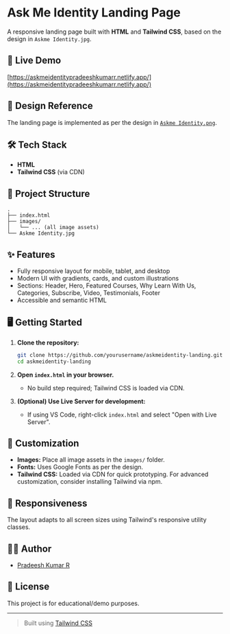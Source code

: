 # Ask Me Identity Landing Page

A responsive landing page built with **HTML** and **Tailwind CSS**, based on the design in `Askme Identity.jpg`.

## 🚀 Live Demo

[https://askmeidentitypradeeshkumarr.netlify.app/](https://askmeidentitypradeeshkumarr.netlify.app/)

## 📸 Design Reference

The landing page is implemented as per the design in [`Askme Identity.png`](Askme%20Identity.png).

## 🛠️ Tech Stack

- **HTML**
- **Tailwind CSS** (via CDN)

## 📂 Project Structure

```
.
├── index.html
├── images/
│   └── ... (all image assets)
└── Askme Identity.jpg
```

## ✨ Features

- Fully responsive layout for mobile, tablet, and desktop
- Modern UI with gradients, cards, and custom illustrations
- Sections: Header, Hero, Featured Courses, Why Learn With Us, Categories, Subscribe, Video, Testimonials, Footer
- Accessible and semantic HTML

## 🖥️ Getting Started

1. **Clone the repository:**
   ```sh
   git clone https://github.com/yourusername/askmeidentity-landing.git
   cd askmeidentity-landing
   ```

2. **Open `index.html` in your browser.**
   - No build step required; Tailwind CSS is loaded via CDN.

3. **(Optional) Use Live Server for development:**
   - If using VS Code, right-click `index.html` and select "Open with Live Server".

## 📝 Customization

- **Images:** Place all image assets in the `images/` folder.
- **Fonts:** Uses Google Fonts as per the design.
- **Tailwind CSS:** Loaded via CDN for quick prototyping. For advanced customization, consider installing Tailwind via npm.

## 📱 Responsiveness

The layout adapts to all screen sizes using Tailwind's responsive utility classes.

## 🧑‍💻 Author

- [Pradeesh Kumar R](https://askmeidentitypradeeshkumarr.netlify.app/)

## 📄 License

This project is for educational/demo purposes.

---

> Built using [Tailwind CSS](https://tailwindcss.com/)
